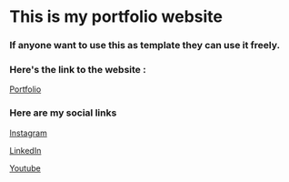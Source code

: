 # This is my portfolio website

### If anyone want to use this as template they can use it freely.

### Here's the link to the website :
[Portfolio](https://devstardude.web.app/ "Portfolio")

### Here are my social links
[Instagram](https://www.instagram.com/i_m_a.r.u.n/ "Instagram")

[LinkedIn](https://linkedin.com/in/arun-shekhar "LinkedIn")

[Youtube](https://www.youtube.com/channel/UCEL_3xlrevncI0OWEzaIY3Q "Youtube")
